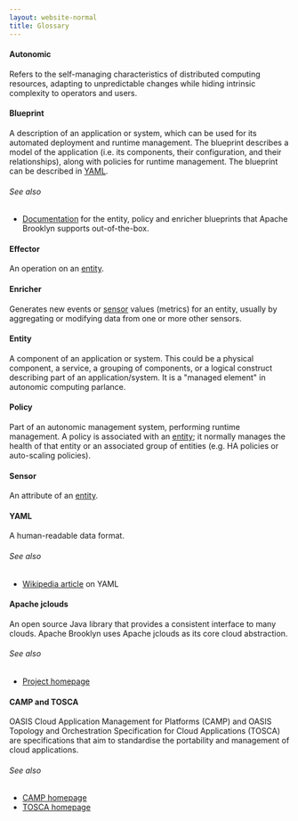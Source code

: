 ```yaml
---
layout: website-normal
title: Glossary
---
```


[//]: # (Abusing link groups to write comments that are not rendered in the document..)
[//]: # (The links below reference the id attributes generated for the headers.)
[//]: # (For example, the Autonomic section can be referred to with a link to #autonomic.)
[//]: # (So if you alter any of the headers you should update the relevant link group too.)

[autonomic]: #autonomic
[blueprint]: #blueprint
[effector]: #effector
[entity]: #entity
[policy]: #policy
[sensor]: #sensor
[YAML]: #yaml

[//]: # (Note: Autonomic and blueprint section could link to learnmore page.)


#### Autonomic

Refers to the self-managing characteristics of distributed computing resources,
adapting to unpredictable changes while hiding intrinsic complexity to
operators and users.


#### Blueprint

A description of an application or system, which can be used for its automated
deployment and runtime management. The blueprint describes a model of the
application (i.e. its components, their configuration, and their
relationships), along with policies for runtime management. The blueprint can
be described in [YAML][].

###### See also
* [Documentation](/website/learnmore/catalog/) for the entity,
  policy and enricher blueprints that Apache Brooklyn supports out-of-the-box.


#### Effector

An operation on an [entity][].


#### Enricher

Generates new events or [sensor][] values (metrics) for an entity, usually by aggregating 
or modifying data from one or more other sensors.


#### Entity

A component of an application or system. This could be a physical component, a
service, a grouping of components, or a logical construct describing part of an
application/system. It is a "managed element" in autonomic computing parlance.


#### Policy

Part of an autonomic management system, performing runtime management. A policy
is associated with an [entity][]; it normally manages the health of that entity
or an associated group of entities (e.g. HA policies or auto-scaling policies).


#### Sensor

An attribute of an [entity][].


#### YAML

A human-readable data format.

###### See also
* [Wikipedia article](http://en.wikipedia.org/wiki/YAML) on YAML


#### Apache jclouds

An open source Java library that provides a consistent interface to many
clouds. Apache Brooklyn uses Apache jclouds as its core cloud abstraction.

###### See also
* [Project homepage](https://jclouds.apache.org/)


#### CAMP and TOSCA

OASIS Cloud Application Management for Platforms (CAMP) and OASIS Topology and
Orchestration Specification for Cloud Applications (TOSCA) are specifications
that aim to standardise the portability and management of cloud applications.

###### See also
* [CAMP homepage](https://www.oasis-open.org/committees/tc_home.php?wg_abbrev=camp)
* [TOSCA homepage](https://www.oasis-open.org/committees/tc_home.php?wg_abbrev=tosca)

